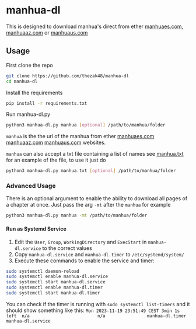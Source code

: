 # manhua-dl
This is designed to download manhua's direct from ether [manhuaes.com](https://manhuaes.com/), [manhuaaz.com](https://manhuaaz.com/) or [manhuaus.com](https://manhuaus.com/)

## Usage

First clone the repo
```bash
git clone https://github.com/thezak48/manhua-dl
cd manhua-dl
```

Install the requirements
```bash
pip install -r requirements.txt
```

Run manhua-dl.py
```bash
python3 manhua-dl.py manhua [optional] /path/to/manhua/folder
```

`manhua` is the the url of the manhua from ether [manhuaes.com](https://manhuaes.com/) [manhuaaz.com](https://manhuaaz.com/) [manhuaus.com](https://manhuaus.com/) websites.

`manhua` can also accept a txt file containing a list of names
see [manhua.txt](https://github.com/thezak48/manhua-dl/blob/main/manhua.txt) for an example of the file, to use it just do
```bash
python3 manhua-dl.py manhua.txt [optional] /path/to/manhua/folder
```


### Advanced Usage
There is an optional argument to enable the ability to download all pages of a chapter at once. Just pass the arg `-mt` after the `manhua` for example

```bash
python3 manhua-dl.py manhua -mt /path/to/manhua/folder
```

#### Run as Systemd Service
1. Edit the `User`, `Group`, `WorkingDirectory` and `ExecStart` in `manhua-dl.service` to the correct values<br/>
2. Copy `manhua-dl.service` and `manhua-dl.timer` to `/etc/systemd/system/`
3. Execute these commands to enable the service and timer:
```bash
sudo systemctl daemon-reload
sudo systemctl enable manhua-dl.service
sudo systemctl start manhua-dl.service
sudo systemctl enable manhua-dl.timer
sudo systemctl start manhua-dl.timer
```
You can check if the timer is running with `sudo systemctl list-timers` and it should show something like this:
`Mon 2023-11-19 23:51:49 CEST 3min 1s left  n/a                          n/a                manhua-dl.timer      manhua-dl.service`